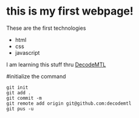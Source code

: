 this is my first webpage!
=========================

These are the first technologies

* html
* css
* javascript

I am learning this stuff thru [DecodeMTL](http://www.decodemtl.com/)

#initialize the command

    git init
    git add .
    git commit -m
    git remote add origin git@github.com:decodemtl
    git pus -u